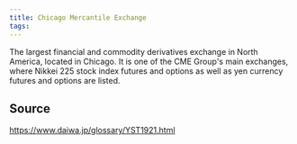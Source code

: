 ```yaml
---
title: Chicago Mercantile Exchange
tags: 
---
```


The largest financial and commodity derivatives exchange in North America, located in Chicago. It is one of the CME Group's main exchanges, where Nikkei 225 stock index futures and options as well as yen currency futures and options are listed.

## Source
https://www.daiwa.jp/glossary/YST1921.html